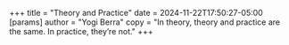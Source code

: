 +++
title = "Theory and Practice"
date = 2024-11-22T17:50:27-05:00
[params]
    author = "Yogi Berra"
    copy = "In theory, theory and practice are the same. In practice, they’re not."
+++